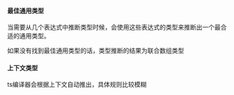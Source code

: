 #### 最佳通用类型

当需要从几个表达式中推断类型时候，会使用这些表达式的类型来推断出一个最合适的通用类型。

如果没有找到最佳通用类型的话，类型推断的结果为联合数组类型

#### 上下文类型

ts编译器会根据上下文自动推出，具体规则比较模糊

